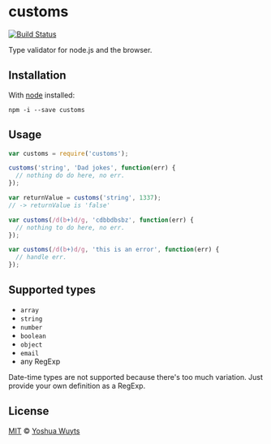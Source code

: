 # customs

[![Build Status](https://travis-ci.org/yoshuawuyts/customs.svg)](https://travis-ci.org/yoshuawuyts/customs)

Type validator for node.js and the browser.

## Installation
With [node](nodejs.org) installed:

````
npm -i --save customs
````

## Usage
````js
var customs = require('customs');

customs('string', 'Dad jokes', function(err) {
  // nothing do do here, no err.
});

var returnValue = customs('string', 1337);
// -> returnValue is 'false'

var customs(/d(b+)d/g, 'cdbbdbsbz', function(err) {
  // nothing to do here, no err.
});

var customs(/d(b+)d/g, 'this is an error', function(err) {
  // handle err.
});
````

## Supported types
- `array`
- `string`
- `number`
- `boolean`
- `object`
- `email`
- any RegExp

Date-time types are not supported because there's too much variation. Just provide your own definition as a RegExp.

## License
[MIT](https://tldrlegal.com/license/mit-license) © [Yoshua Wuyts](yoshuawuyts.com)